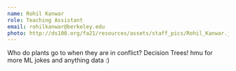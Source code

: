 ```yaml
---
name: Rohil Kanwar
role: Teaching Assistant
email: rohilkanwar@berkeley.edu
photo: http://ds100.org/fa21/resources/assets/staff_pics/Rohil_Kanwar.jpg
---
```

Who do plants go to when they are in conflict? Decision Trees! hmu for more ML jokes and anything data :)
